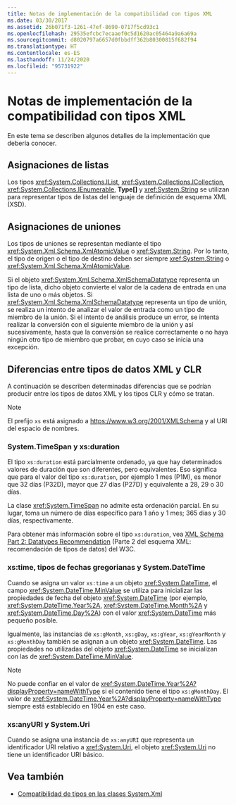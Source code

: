 ```yaml
---
title: Notas de implementación de la compatibilidad con tipos XML
ms.date: 03/30/2017
ms.assetid: 26b071f3-1261-47ef-8690-0717f5cd93c1
ms.openlocfilehash: 29535efcbc7ecaaef0c5d1620ac05464a9a6a69a
ms.sourcegitcommit: d8020797a6657d0fbbdff362b80300815f682f94
ms.translationtype: HT
ms.contentlocale: es-ES
ms.lasthandoff: 11/24/2020
ms.locfileid: "95731922"
---
```

# <a name="xml-type-support-implementation-notes"></a>Notas de implementación de la compatibilidad con tipos XML

En este tema se describen algunos detalles de la implementación que debería conocer.  
  
## <a name="list-mappings"></a>Asignaciones de listas  

 Los tipos <xref:System.Collections.IList>, <xref:System.Collections.ICollection>, <xref:System.Collections.IEnumerable>, **Type[]** y <xref:System.String> se utilizan para representar tipos de listas del lenguaje de definición de esquema XML (XSD).  
  
## <a name="union-mappings"></a>Asignaciones de uniones  

 Los tipos de uniones se representan mediante el tipo <xref:System.Xml.Schema.XmlAtomicValue> o <xref:System.String>. Por lo tanto, el tipo de origen o el tipo de destino deben ser siempre <xref:System.String> o <xref:System.Xml.Schema.XmlAtomicValue>.  
  
 Si el objeto <xref:System.Xml.Schema.XmlSchemaDatatype> representa un tipo de lista, dicho objeto convierte el valor de la cadena de entrada en una lista de uno o más objetos. Si <xref:System.Xml.Schema.XmlSchemaDatatype> representa un tipo de unión, se realiza un intento de analizar el valor de entrada como un tipo de miembro de la unión. Si el intento de análisis produce un error, se intenta realizar la conversión con el siguiente miembro de la unión y así sucesivamente, hasta que la conversión se realice correctamente o no haya ningún otro tipo de miembro que probar, en cuyo caso se inicia una excepción.  
  
## <a name="differences-between-clr-and-xml-data-types"></a>Diferencias entre tipos de datos XML y CLR  

 A continuación se describen determinadas diferencias que se podrían producir entre los tipos de datos XML y los tipos CLR y cómo se tratan.  
  
> [!NOTE]
> El prefijo `xs` está asignado a <https://www.w3.org/2001/XMLSchema> y al URI del espacio de nombres.
  
### <a name="systemtimespan-and-xsduration"></a>System.TimeSpan y xs:duration  

 El tipo `xs:duration` está parcialmente ordenado, ya que hay determinados valores de duración que son diferentes, pero equivalentes. Eso significa que para el valor del tipo `xs:duration`, por ejemplo 1 mes (P1M), es menor que 32 días (P32D), mayor que 27 días (P27D) y equivalente a 28, 29 o 30 días.  
  
 La clase <xref:System.TimeSpan> no admite esta ordenación parcial. En su lugar, toma un número de días específico para 1 año y 1 mes; 365 días y 30 días, respectivamente.  
  
 Para obtener más información sobre el tipo `xs:duration`, vea [XML Schema Part 2: Datatypes Recommendation](https://www.w3.org/TR/xmlschema-2/) (Parte 2 del esquema XML: recomendación de tipos de datos) del W3C.
  
### <a name="xstime-gregorian-date-types-and-systemdatetime"></a>xs:time, tipos de fechas gregorianas y System.DateTime  

 Cuando se asigna un valor `xs:time` a un objeto <xref:System.DateTime>, el campo <xref:System.DateTime.MinValue> se utiliza para inicializar las propiedades de fecha del objeto <xref:System.DateTime> (por ejemplo, <xref:System.DateTime.Year%2A>, <xref:System.DateTime.Month%2A> y <xref:System.DateTime.Day%2A>) con el valor <xref:System.DateTime> más pequeño posible.  
  
 Igualmente, las instancias de `xs:gMonth`, `xs:gDay`, `xs:gYear`, `xs:gYearMonth` y `xs:gMonthDay` también se asignan a un objeto <xref:System.DateTime>. Las propiedades no utilizadas del objeto <xref:System.DateTime> se inicializan con las de <xref:System.DateTime.MinValue>.  
  
> [!NOTE]
> No puede confiar en el valor de <xref:System.DateTime.Year%2A?displayProperty=nameWithType> si el contenido tiene el tipo `xs:gMonthDay`. El valor de <xref:System.DateTime.Year%2A?displayProperty=nameWithType> siempre está establecido en 1904 en este caso.  
  
### <a name="xsanyuri-and-systemuri"></a>xs:anyURI y System.Uri  

 Cuando se asigna una instancia de `xs:anyURI` que representa un identificador URI relativo a <xref:System.Uri>, el objeto <xref:System.Uri> no tiene un identificador URI básico.  
  
## <a name="see-also"></a>Vea también

- [Compatibilidad de tipos en las clases System.Xml](type-support-in-the-system-xml-classes.md)
